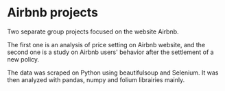 # Airbnb projects

Two separate group projects focused on the website Airbnb. 

The first one is an analysis of price setting on Airbnb website, and the second one is a study on Airbnb users' behavior after the settlement of a new policy.

The data was scraped on Python using beautifulsoup and Selenium. It was then analyzed with pandas, numpy and folium librairies mainly.
